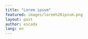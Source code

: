 ```yaml
---
title: "Lorem ipsum"
featured: images/lorem%20ipsum.png
layout: post
author: escada
lang: en
---
```


